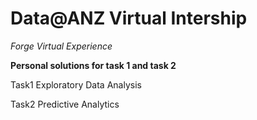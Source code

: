 # Data@ANZ Virtual Intership
*Forge Virtual Experience*

**Personal solutions for task 1 and task 2**

Task1 Exploratory Data Analysis

Task2 Predictive Analytics
